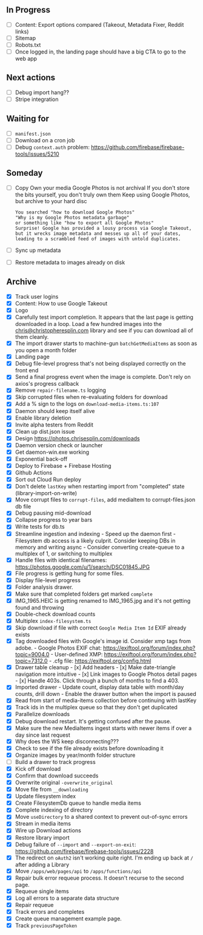 ## In Progress

- [ ] Content: Export options compared (Takeout, Metadata Fixer, Reddit links)
- [ ] Sitemap
- [ ] Robots.txt
- [ ] Once logged in, the landing page should have a big CTA to go to the web app

## Next actions

- [ ] Debug import hang??
- [ ] Stripe integration

## Waiting for

- [ ] `manifest.json`
- [ ] Download on a cron job
- [ ] Debug `context.auth` problem: https://github.com/firebase/firebase-tools/issues/5210

## Someday

- [ ] Copy
      Own your media
      Google Photos is not archival
      If you don't store the bits yourself, you don't truly own them
      Keep using Google Photos, but archive to your hard disc

      You searched "how to download Google Photos"
      "Why is my Google Photos metadata garbage"
      or something like "how to export all Google Photos"
      Surprise! Google has provided a lousy process via Google Takeout,
      but it wrecks image metadata and messes up all of your dates,
      leading to a scrambled feed of images with untold duplicates.

- [ ] Sync up metadata
- [ ] Restore metadata to images already on disk

## Archive

- [x] Track user logins
- [x] Content: How to use Google Takeout
- [x] Logo
- [x] Carefully test import completion. It appears that the last page is getting downloaded in a loop. Load a few hundred images into the chris@christopheresplin.com library and see if you can download all of them cleanly.
- [x] The import drawer starts to machine-gun `batchGetMediaItems` as soon as you open a month folder
- [x] Landing page
- [x] Debug file-level progress that's not being displayed correctly on the front end
- [x] Send a final progress event when the image is complete. Don't rely on axios's progress callback
- [x] Remove `repair-filename.ts` logging
- [x] Skip corrupted files when re-evaluating folders for download
- [x] Add a % sign to the logs on `download-media-items.ts:107`
- [x] Daemon should keep itself alive
- [x] Enable library deletion
- [x] Invite alpha testers from Reddit
- [x] Clean up dist.json issue
- [x] Design https://photos.chrisesplin.com/downloads
- [x] Daemon version check or launcher
- [x] Get daemon-win.exe working
- [x] Exponential back-off
- [x] Deploy to Firebase + Firebase Hosting
- [x] Github Actions
- [x] Sort out Cloud Run deploy
- [x] Don't delete `lastKey` when restarting import from "completed" state (library-import-on-write)
- [x] Move corrupt files to `corrupt-files`, add mediaItem to corrupt-files.json db file
- [x] Debug pausing mid-download
- [x] Collapse progress to year bars
- [x] Write tests for db.ts
- [x] Streamline ingestion and indexing - Speed up the daemon first - Filesystem db access is a likely culprit. Consider keeping DBs in memory and writing async - Consider converting create-queue to a multiplex of 1, or switching to multiplex
- [x] Handle files with identical filenames: https://photos.google.com/u/1/search/DSC01845.JPG
- [x] File progress is getting hung for some files.
- [x] Display file-level progress
- [x] Folder analysis drawer.
- [x] Make sure that completed folders get marked `complete`
- [x] IMG_1965.HEIC is getting renamed to IMG_1965.jpg and it's not getting found and throwing
- [x] Double-check download counts
- [x] Multiplex `index-filesystem.ts`
- [x] Skip download if file with correct `Google Media Item Id` EXIF already exists
- [x] Tag downloaded files with Google's image id. Consider xmp tags from adobe. - Google Photos EXIF chat: https://exiftool.org/forum/index.php?topic=9004.0 - User-defined XMP: https://exiftool.org/forum/index.php?topic=7312.0 - .cfg file: https://exiftool.org/config.html
- [x] Drawer table cleanup - [x] Add headers - [x] Make date-triangle navigation more intuitive - [x] Link images to Google Photos detail pages - [x] Handle 403s. Click through a bunch of months to find a 403.
- [x] Imported drawer - Update count, display data table with month/day counts, drill down - Enable the drawer button when the import is paused
- [x] Read from start of media-items collection before continuing with lastKey
- [x] Track ids in the multiplex queue so that they don't get duplicated
- [x] Parallelize downloads
- [x] Debug download restart. It's getting confused after the pause.
- [x] Make sure the new MediaItems ingest starts with newer items if over a day since last request
- [x] Why does the WS keep disconnecting???
- [x] Check to see if the file already exists before downloading it
- [x] Organize images by year/month folder structure
- [ ] Build a drawer to track progress
- [x] Kick off download
- [x] Confirm that download succeeds
- [x] Overwrite original `-overwrite_original`
- [x] Move file from `__downloading`
- [x] Update filesystem index
- [x] Create FilesystemDb queue to handle media items
- [x] Complete indexing of directory
- [x] Move `useDirectory` to a shared context to prevent out-of-sync errors
- [x] Stream in media items
- [x] Wire up Download actions
- [x] Restore library import
- [x] Debug failure of `--import` and `--export-on-exit`: https://github.com/firebase/firebase-tools/issues/2228
- [x] The redirect on `oAuth2` isn't working quite right. I'm ending up back at `/` after adding a Library
- [x] Move `/apps/web/pages/api` to `/apps/functions/api`
- [x] Repair bulk error requeue process. It doesn't recurse to the second page.
- [x] Requeue single items
- [x] Log all errors to a separate data structure
- [x] Repair requeue
- [x] Track errors and completes
- [x] Create queue management example page.
- [x] Track `previousPageToken`
